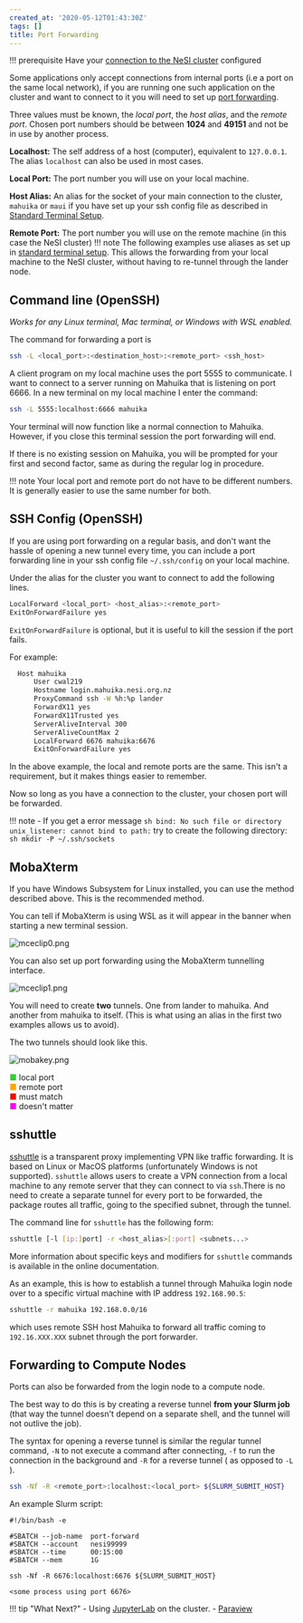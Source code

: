 ```yaml
---
created_at: '2020-05-12T01:43:30Z'
tags: []
title: Port Forwarding
---
```


!!! prerequisite
    Have your [connection to the NeSI cluster](Standard_Terminal_Setup.md) configured

Some applications only accept connections from internal ports (i.e a
port on the same local network), if you are running one such application
on the cluster and want to connect to it you will need to set up
[port forwarding](https://en.wikipedia.org/wiki/Port_forwarding).

Three values must be known, the *local port*, the *host alias*, and the
*remote port*. Chosen port numbers should be between **1024** and
**49151** and not be in use by another process.

**Localhost:** The self address of a host (computer), equivalent
to `127.0.0.1`. The alias `localhost` can also be used in most cases.

**Local Port:** The port number you will use on your local machine.

**Host Alias:** An alias for the socket of your main connection to the
cluster, `mahuika` or `maui` if you have set up your ssh config file as
described in [Standard Terminal Setup](Standard_Terminal_Setup.md).

**Remote Port:** The port number you will use on the remote machine (in
this case the NeSI cluster)
!!! note
    The following examples use aliases as set up in [standard terminal setup](Standard_Terminal_Setup.md).
    This allows the forwarding from your local machine to the NeSI
    cluster, without having to re-tunnel through the lander node.

## Command line (OpenSSH)

*Works for any Linux terminal, Mac terminal, or Windows with WSL
enabled.*

The command for forwarding a port is

``` sh
ssh -L <local_port>:<destination_host>:<remote_port> <ssh_host>
```

A client program on my local machine uses the port 5555 to communicate.
I want to connect to a server running on Mahuika that is listening on
port 6666. In a new terminal on my local machine I enter the command:

``` sh
ssh -L 5555:localhost:6666 mahuika
```

Your terminal will now function like a normal connection to Mahuika.
However, if you close this terminal session the port forwarding will end.

If there is no existing session on Mahuika, you will be prompted for
your first and second factor, same as during the regular log in
procedure.

!!! note
    Your local port and remote port do not have to be different numbers.
    It is generally easier to use the same number for both.

## SSH Config (OpenSSH)

If you are using port forwarding on a regular basis, and don't want the
hassle of opening a new tunnel every time, you can include a port
forwarding line in your ssh config file `~/.ssh/config` on your local
machine.

Under the alias for the cluster you want to connect to add the following
lines.

``` sh
LocalForward <local_port> <host_alias>:<remote_port>
ExitOnForwardFailure yes
```

`ExitOnForwardFailure` is optional, but it is useful to kill the session
if the port fails.

For example:

``` sh
  Host mahuika
      User cwal219
      Hostname login.mahuika.nesi.org.nz
      ProxyCommand ssh -W %h:%p lander
      ForwardX11 yes
      ForwardX11Trusted yes
      ServerAliveInterval 300
      ServerAliveCountMax 2
      LocalForward 6676 mahuika:6676
      ExitOnForwardFailure yes
```

In the above example, the local and remote ports are the same. This
isn't a requirement, but it makes things easier to remember.

Now so long as you have a connection to the cluster, your chosen port
will be forwarded.

!!! note
    -   If you get a error message
        ``` sh
        bind: No such file or directory
        unix_listener: cannot bind to path:
        ```
        try to create the following directory:
        ``` sh
        mkdir -P ~/.ssh/sockets
        ```

## MobaXterm

If you have Windows Subsystem for Linux installed, you can use the
method described above. This is the recommended method.

You can tell if MobaXterm is using WSL as it will appear in the banner
when starting a new terminal session.

![mceclip0.png](Port_Forwarding.png)

You can also set up port forwarding using the MobaXterm tunnelling
interface.

![mceclip1.png](Port_Forwarding_0.png)

You will need to create **two** tunnels. One from lander to mahuika. And
another from mahuika to itself. (This is what using an alias in the
first two examples allows us to avoid).

The two tunnels should look like this.

![mobakey.png](Port_Forwarding_1.png)

<span style='color:#32CD32'>■</span> local port  
<span style="color:orange">■</span> remote port  
<span style="color:red">■</span> must match  
<span style="color:#FF00FF">■</span> doesn't matter

## sshuttle

[sshuttle](https://sshuttle.readthedocs.io/en/stable/) is a transparent
proxy implementing VPN like traffic forwarding. It is based on Linux or
MacOS platforms (unfortunately Windows is not supported). `sshuttle`
allows users to create a VPN connection from a local machine to any
remote server that they can connect to via `ssh`.There is no need to
create a separate tunnel for every port to be forwarded, the package
routes all traffic, going to the specified subnet, through the tunnel.

The command line for `sshuttle` has the following form:

``` sh
sshuttle [-l [ip:]port] -r <host_alias>[:port] <subnets...>
```

More information about specific keys and modifiers for `sshuttle` commands
is available in the online documentation.

As an example, this is how to establish a tunnel through Mahuika login
node over to a specific virtual machine with IP address `192.168.90.5`:

``` sh
sshuttle -r mahuika 192.168.0.0/16
```

which uses remote SSH host Mahuika to forward all traffic coming to
`192.16.XXX.XXX` subnet through the port forwarder.

## Forwarding to Compute Nodes

Ports can also be forwarded from the login node to a compute node.

The best way to do this is by creating a reverse tunnel **from your
Slurm job** (that way the tunnel doesn't depend on a separate shell, and
the tunnel will not outlive the job).

The syntax for opening a reverse tunnel is similar the regular tunnel
command, `-N` to not execute a command after connecting, `-f` to run the
connection in the background and `-R` for a reverse tunnel ( as opposed
to `-L` ).

``` sh
ssh -Nf -R <remote_port>:localhost:<local_port> ${SLURM_SUBMIT_HOST}
```

An example Slurm script:

``` sl
#!/bin/bash -e

#SBATCH --job-name  port-forward
#SBATCH --account   nesi99999
#SBATCH --time      00:15:00
#SBATCH --mem       1G

ssh -Nf -R 6676:localhost:6676 ${SLURM_SUBMIT_HOST}

<some process using port 6676>
```

!!! tip "What Next?"
    -   Using
        [JupyterLab](JupyterLab.md) on the cluster.
    -   [Paraview](ParaView.md)
